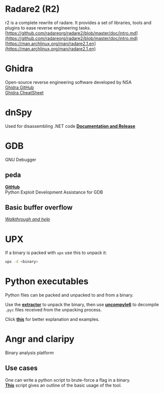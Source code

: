 # Radare2 (R2)
r2 is a complete rewrite of radare. It provides a set of libraries, tools and plugins to ease reverse engineering tasks.     
[https://github.com/radareorg/radare2/blob/master/doc/intro.md](https://github.com/radareorg/radare2/blob/master/doc/intro.md)     
[https://man.archlinux.org/man/radare2.1.en](https://man.archlinux.org/man/radare2.1.en)



# Ghidra
Open-source reverse engineering software developed by NSA      
[Ghidra GitHub](https://github.com/NationalSecurityAgency/ghidra)      
[Ghidra CheatSheet](https://ghidra-sre.org/CheatSheet.html)



# dnSpy
Used for disassembling .NET code
**[Documentation and Release](https://github.com/dnSpy/dnSpy)**


# GDB
GNU Debugger

## peda
**[GitHub](https://github.com/longld/peda)**      
Python Exploit Development Assistance for GDB

## Basic buffer overflow
*[Walkthrough and help](https://samsclass.info/127/proj/p3-lbuf1.htm)*



# UPX
If a binary is packed with `upx` use this to unpack it:
```bash
upx -d <binary>
```



# Python executables
Python files can be packed and unpacked to and from a binary.     

Use the **[extractor](https://github.com/extremecoders-re/pyinstxtractor)** to unpack the binary, then use **[uncompyle6](https://pypi.org/project/uncompyle6/)** to decompile `.pyc` files received from the unpacking process.      

Click **[this](https://www.fortinet.com/blog/threat-research/unpacking-python-executables-windows-linux)** for better explanation and examples.



# Angr and claripy
Binary analysis platform

## Use cases
One can write a python script to brute-force a flag in a binary.      
**[This](https://gist.github.com/kristofhracza/cadc99ba82632b5cc6bda3a882c70c50)** script gives an outline of the basic usage of the tool.